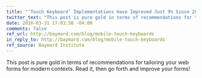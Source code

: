 ```yaml
---
title: "‘Touch Keyboard’ Implementations Have Improved Just 9% Since 2013 (60% Still Get it Wrong)"
twitter_text: "This post is pure gold in terms of recommendations for tailoring forms for modern contexts."
date: 2016-03-31 17:03:58 -04:00
comments: false
ref_url: http://baymard.com/blog/mobile-touch-keyboards
in_reply_to: http://baymard.com/blog/mobile-touch-keyboards
ref_source: Baymard Institute
---
```


This post is pure gold in terms of recommendations for tailoring your web forms for modern contexts. Read it, then go forth and improve your forms!